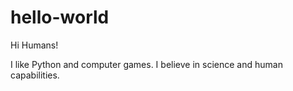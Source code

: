 # hello-world

Hi Humans!

I like Python and computer games.
I believe in science and human capabilities.
